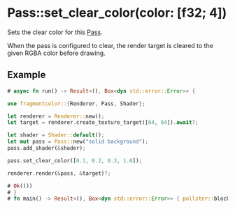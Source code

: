 # Pass::set_clear_color(color: [f32; 4])

Sets the clear color for this [Pass](https://fragmentcolor.org/api/core/pass).

When the pass is configured to clear, the render target is cleared to the given RGBA color before drawing.

## Example

```rust
# async fn run() -> Result<(), Box<dyn std::error::Error>> {

use fragmentcolor::{Renderer, Pass, Shader};

let renderer = Renderer::new();
let target = renderer.create_texture_target([64, 64]).await?;

let shader = Shader::default();
let mut pass = Pass::new("solid background");
pass.add_shader(&shader);

pass.set_clear_color([0.1, 0.2, 0.3, 1.0]);

renderer.render(&pass, &target)?;

# Ok(())
# }
# fn main() -> Result<(), Box<dyn std::error::Error>> { pollster::block_on(run()) }
```
